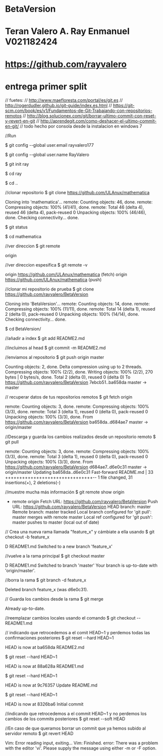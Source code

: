# BetaVersion
# Teran Valero A. Ray Enmanuel V021182424    
# https://github.com/rayvalero
# entrega primer split
// fuetes:
// http://www.maefloresta.com/portal/es/git.es
// http://rogerdudler.github.io/git-guide/index.es.html
// https://git-scm.com/book/es/v1/Fundamentos-de-Git-Trabajando-con-repositorios-remotos
// http://blog.solucionex.com/git/borrar-ultimo-commit-con-reset-y-revert-en-git
// http://aprendegit.com/como-deshacer-el-ultimo-commit-en-git/
// todo hecho por consola desde la instalacion en windows 7

//Run

$ git config --global user.email rayvalero177

$ git config --global user.name RayValero

$ git init ray

$ cd ray

$ cd ..

//clonar repositorio
$ git clone https://github.com/ULAnux/mathematica

Cloning into 'mathematica'...
remote: Counting objects: 46, done.
remote: Compressing objects: 100% (41/41), done.
remote: Total 46 (delta 4), reused 46 (delta 4), pack-reused 0
Unpacking objects: 100% (46/46), done.
Checking connectivity... done.

$ git status

$ cd mathematica

//ver direccion
$ git remote

origin

//ver direccion espesifica
$ git remote -v

origin  https://github.com/ULAnux/mathematica (fetch)
origin  https://github.com/ULAnux/mathematica (push)

//clonar mi repositorio de prueba
$ git clone https://github.com/rayvalero/BetaVersion

Cloning into 'BetaVersion'...
remote: Counting objects: 14, done.
remote: Compressing objects: 100% (11/11), done.
remote: Total 14 (delta 1), reused 2 (delta 0), pack-reused 0
Unpacking objects: 100% (14/14), done.
Checking connectivity... done.

$ cd BetaVersion/

//añadir a index
$ git add README2.md

//incluimos al head 
$ git commit -m README2.md

//enviamos al repositorio
$ git push origin master

Counting objects: 2, done.
Delta compression using up to 2 threads.
Compressing objects: 100% (2/2), done.
Writing objects: 100% (2/2), 270 bytes | 0 bytes/s, done.
Total 2 (delta 0), reused 0 (delta 0)
To https://github.com/rayvalero/BetaVersion
7ebcb51..ba658da  master -> master

// recuperar datos de tus repositorios remotos
$ git fetch origin

remote: Counting objects: 3, done.
remote: Compressing objects: 100% (3/3), done.
remote: Total 3 (delta 1), reused 0 (delta 0), pack-reused 0
Unpacking objects: 100% (3/3), done.
From https://github.com/rayvalero/BetaVersion
   ba658da..d684ae7  master     -> origin/master
   
//Descarga y guarda los cambios realizados desde un repositorio remoto
$ git pull

remote: Counting objects: 3, done.
remote: Compressing objects: 100% (3/3), done.
remote: Total 3 (delta 1), reused 0 (delta 0), pack-reused 0
Unpacking objects: 100% (3/3), done.
From https://github.com/rayvalero/BetaVersion
   d684ae7..d6e0c31  master     -> origin/master
Updating ba658da..d6e0c31
Fast-forward
 README.md | 33 +++++++++++++++++++++++++++++++--
 1 file changed, 31 insertions(+), 2 deletions(-)
 
//muestre mucha más información 
$ git remote show origin

* remote origin
  Fetch URL: https://github.com/rayvalero/BetaVersion
  Push  URL: https://github.com/rayvalero/BetaVersion
  HEAD branch: master
  Remote branch:
    master tracked
  Local branch configured for 'git pull':
    master merges with remote master
  Local ref configured for 'git push':
    master pushes to master (local out of date)

// Crea una nueva rama llamada "feature_x" y cámbiate a ella usando
$ git checkout -b feature_x

D       README1.md
Switched to a new branch 'feature_x'

//vuelve a la rama principal
$ git checkout master

D       README1.md
Switched to branch 'master'
Your branch is up-to-date with 'origin/master'.

//borra la rama
$ git branch -d feature_x

Deleted branch feature_x (was d6e0c31).

// Guarda los cambios desde la rama
$ git merge

Already up-to-date.

//reemplazar cambios locales usando el comando
$ git checkout -- README1.md

// indicando que retrocedemos a el comit HEAD~1 y perdemos todas las confirmaciones posteriores
$ git reset --hard HEAD~1

HEAD is now at ba658da README2.md

$ git reset --hard HEAD~1

HEAD is now at 88a628a README1.md

$ git reset --hard HEAD~1

HEAD is now at 9c76357 Update README.md

$ git reset --hard HEAD~1

HEAD is now at 8326ba6 Initial commit

//indicando que retrocedemos a el commit HEAD~1 y no perdemos los cambios de los commits posteriores
$ git reset --soft HEAD

//En caso de que queramos borrar un commit que ya hemos subido al servidor remoto
$ git revert HEAD

Vim: Error reading input, exiting...
Vim: Finished.
error: There was a problem with the editor 'vi'.
Please supply the message using either -m or -F option.

